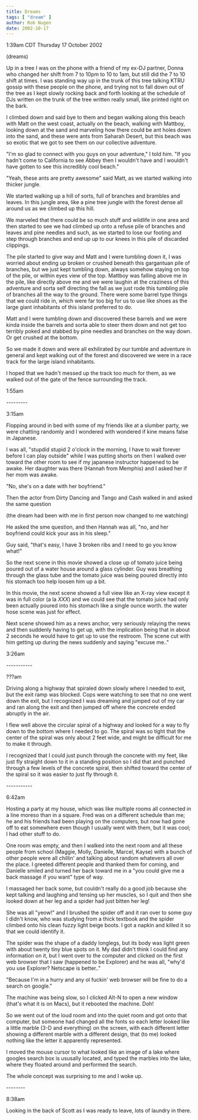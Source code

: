```yaml
---
title: Dreams
tags: [ "dream" ]
author: Rob Nugen
date: 2002-10-17
---
```


<p class=date>1:39am CDT Thursday 17 October 2002</p>

<p class=note>(dreams)</p>

<p class=dream>Up in a tree I was on the phone with a friend of my
ex-DJ partner, Donna who changed her shift from 7 to 10pm to 10 to
1am, but still did the 7 to 10 shift at times.  I was standing way up
in the trunk of this tree talking KTRU gossip with these people on the
phone, and trying not to fall down out of the tree as I kept slowly
rocking back and forth looking at the schedule of DJs written on the
trunk of the tree written really small, like printed right on the
bark.</p>

<p class=dream>I climbed down and said bye to them and began walking
along this beach with Matt on the west coast, actually on the beach,
walking with Mattboy, looking down at the sand and marveling how there
could be ant holes down into the sand, and these were ants from
Saharah Desert, but this beach was so exotic that we got to see them
on our collective adventure.</p>

<p class=dream>"I'm so glad to connect with you guys on your
adventure," I told him.  "If you hadn't come to California to see
Abbey then I wouldn't have and I wouldn't have gotten to see this
incredibly cool beach."</p>

<p class=dream>"Yeah, these ants are pretty awesome" said Matt, as we
started walking into thicker jungle.</p>

<p class=dream>We started walking up a hill of sorts, full of branches
and brambles and leaves. In this jungle area, like a pine tree jungle
with the forest dense all around us as we climbed up this hill.</p>

<p class=dream>We marveled that there could be so much stuff and
wildlife in one area and then started to see we had climbed up onto a
refuse pile of branches and leaves and pine needles and such, as we
started to lose our footing and step through branches and end up up to
our knees in this pile of discarded clippings.</p>

<p class=dream>The pile started to give way and Matt and I were
tumbling down it, I was worried about ending up broken or crushed
beneath this gargantuan pile of branches, but we just kept tumbling
down, always somehow staying on top of the pile, or within eyes view
of the top.  Mattboy was falling above me in the pile, like directly
above me and we were laughin at the craziness of this adventure and
sorta self directing the fall as we just rode this tumbling pile of
branches all the way to the ground.  There were some barrel type
things that we could ride in, which were far too big for us to use
like shoes as the large giant inhabitants of this island preferred to
do.</p>

<p class=dream>Matt and I were tumbling down and discovered these
barrels and we were kinda inside the barrels and sorta able to steer
them down and not get too terribly poked and stabbed by pine needles
and branches on the way down.  Or get crushed at the bottom.</p>

<p class=dream>So we made it down and were all exhilirated by our
tumble and adventure in general and kept walking out of the forest and
discovered we were in a race track for the large island
inhabitants.</p>

<p class=dream>I hoped that we hadn't messed up the track too much for
them, as we walked out of the gate of the fence surrounding the
track.</p>

<p class=date>1:55am</p>

<p>---------</p>

<p class=date>3:15am</p>

<p class=dream>Flopping around in bed with some of my friends like at
a slumber party, we were chatting randomly and I wondered with
wondered if kine means false in Japanese.</p>

<p class=dream>I was all, "stupdid stupid 2 o'clock in the morning, I
have to wait forever before I can play outside" while I was putting
shorts on then I walked over toward the other room to see if my
japanese instructor happened to be awake.  Her daughter was there
(Hannah from Memphis) and I asked her if her mom was awake.</p>

<p class=dream>"No, she's on a date with her boyfriend."</p>

<p class=dream>Then the actor from Dirty Dancing and Tango and Cash
walked in and asked the same question</p>

<p class=note>(the dream had been with me in first person now changed
to me watching)</p>

<p class=dream>He asked the sme question, and then Hannah was all,
"no, and her boyfriend could kick your ass in his sleep."</p>

<p class=dream>Guy said, "that's easy, I have 3 broken ribs and I need
to go you know what!"</p>

<p class=dream>So the next scene in this movie showed a close up of
tomato juice being poured out of a water house around a glass
cylinder.  Guy was breathing through the glass tube and the tomato
juice was being poured directly into his stomach too help loosen him
up a bit.</p>

<p class=dream>In this movie, the next scene showed a full view like
an X-ray view except it was in full color (a la <em>XXX</em>) and we
could see that the tomato juice had only been actually poured into his
stomach like a single ounce worth.  the water hose scene was just for
effect.</p>

<p class=dream>Next scene showed him as a news anchor, very seriously
relaying the news and then suddenly having to get up, with the
implication being that in about 2 seconds he would have to get up to
use the restroom.  The scene cut with him getting up during the news
suddenly and saying "excuse me.."</p>

<p class=date>3:26am</p>

<p>-----------</p>

<p class=date>???am</p>

<p class=dream>Driving along a highway that spiraled down slowly where
I needed to exit, but the exit ramp was blocked.  Cops were watching
to see that no one went down the exit, but I recognized I was dreaming
and jumped out of my car and ran along the exit and then jumped off
where the concrete ended abruptly in the air.</p>

<p class=dream>I flew well above the circular spiral of a highway and
looked for a way to fly down to the bottom where I needed to go.  The
spiral was so tight that the center of the spiral was only about 2
feet wide, and might be difficult for me to make it through.</p>

<p class=dream>I recognized that I could just punch through the
concrete with my feet, like just fly straight down to it in a standing
position so I did that and punched through a few levels of the
concrete spiral, then shifted toward the center of the spiral so it
was easier to just fly through it.</p>

<p>-----------</p>

<p class=date>6:42am</p>

<p class=dream>Hosting a party at my house, which was like multiple
rooms all connected in a line moreso than in a square.  Fred was on a
different schedule than me; he and his friends had been playing on the
computers, but now had gone off to eat somewhere even though I usually
went with them, but it was cool; I had other stuff to do.</p>

<p class=dream>One room was empty, and then I walked into the next
room and all these people from school (Maggie, Molly, Danielle,
Marcel, Kayse) with a bunch of other people were all chillin' and
talking about random whatevers all over the place.  I greeted
different people and thanked them for coming, and Danielle smiled and
turned her back toward me in a "you could give me a back massage if
you want" type of way.</p>

<p class=dream>I massaged her back some, but couldn't really do a good
job because she kept talking and laughing and tensing up her muscles,
so I quit and then she looked down at her leg and a spider had just
bitten her leg!</p>

<p class=dream>She was all "yeow!" and I brushed the spider off and it
ran over to some guy I didn't know, who was studying from a thick
textbook and the spider climbed onto his clean fuzzy light beige
boots.  I got a napkin and killed it so that we could identify it.</p>

<p class=dream>The spider was the shape of a daddy longlegs, but its
body was light green with about twenty tiny blue spots on it.  My dad
didn't think I could find any information on it, but I went over to
the computer and clicked on the first web browser that I saw (happened
to be Explorer) and he was all, "why'd you use Explorer?  Netscape is
better.."</p>

<p class=dream>"Because I'm in a hurry and any ol fuckin' web browser
will be fine to do a search on google."</p>

<p class=dream>The machine was being slow, so I clicked Alt-N to open
a new window (that's what it is on Macs), but it rebooted the
machine.  Doh!</p>

<p class=dream>So we went out of the loud room and into the quiet room
and got onto that computer, but someone had changed all the fonts so
each letter looked like a little marble (3-D and everything) on the
screen, with each different letter showing a different marble with a
different design, that (to me) looked nothing like the letter it
apparently represented.</p>

<p class=dream>I moved the mouse cursor to what looked like an image
of a lake where googles search box is ususally located, and typed the
marbles into the lake, where they floated around and performed the
search.</p>

<p class=dream>The whole concept was surprising to me and I woke up.</p>

<p>--------</p>

<p class=date>8:38am</p>

<p class=dream>Looking in the back of Scott as I was ready to leave,
lots of laundry in there.</p>


